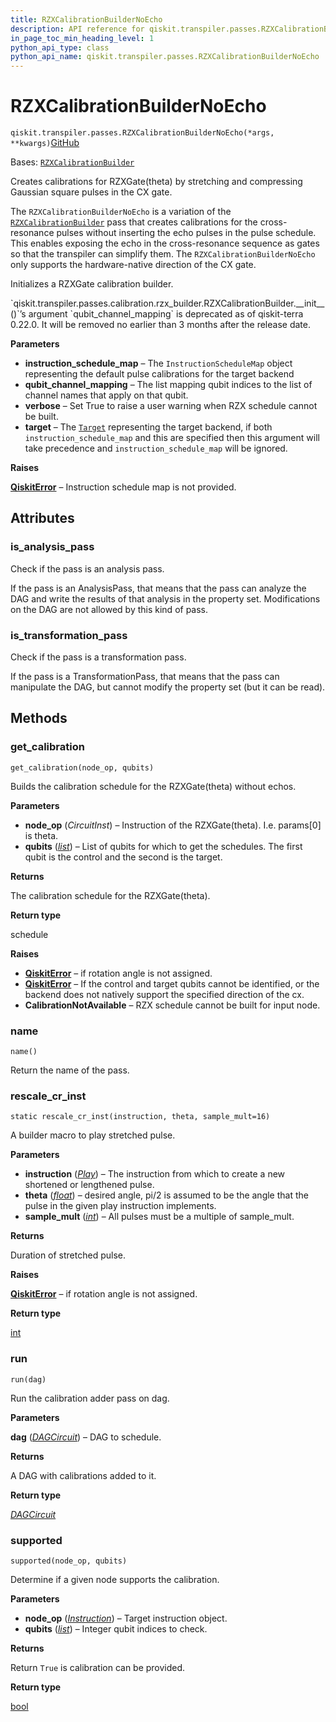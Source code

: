 ```yaml
---
title: RZXCalibrationBuilderNoEcho
description: API reference for qiskit.transpiler.passes.RZXCalibrationBuilderNoEcho
in_page_toc_min_heading_level: 1
python_api_type: class
python_api_name: qiskit.transpiler.passes.RZXCalibrationBuilderNoEcho
---
```


# RZXCalibrationBuilderNoEcho

<span id="qiskit.transpiler.passes.RZXCalibrationBuilderNoEcho" />

`qiskit.transpiler.passes.RZXCalibrationBuilderNoEcho(*args, **kwargs)`[GitHub](https://github.com/qiskit/qiskit/tree/stable/0.44/qiskit/transpiler/passes/calibration/rzx_builder.py "view source code")

Bases: [`RZXCalibrationBuilder`](qiskit.transpiler.passes.RZXCalibrationBuilder "qiskit.transpiler.passes.calibration.rzx_builder.RZXCalibrationBuilder")

Creates calibrations for RZXGate(theta) by stretching and compressing Gaussian square pulses in the CX gate.

The `RZXCalibrationBuilderNoEcho` is a variation of the [`RZXCalibrationBuilder`](qiskit.transpiler.passes.RZXCalibrationBuilder "qiskit.transpiler.passes.RZXCalibrationBuilder") pass that creates calibrations for the cross-resonance pulses without inserting the echo pulses in the pulse schedule. This enables exposing the echo in the cross-resonance sequence as gates so that the transpiler can simplify them. The `RZXCalibrationBuilderNoEcho` only supports the hardware-native direction of the CX gate.

Initializes a RZXGate calibration builder.

<Admonition title="Deprecated since version 0.22.0" type="danger">
  `qiskit.transpiler.passes.calibration.rzx_builder.RZXCalibrationBuilder.__init__()`’s argument `qubit_channel_mapping` is deprecated as of qiskit-terra 0.22.0. It will be removed no earlier than 3 months after the release date.
</Admonition>

**Parameters**

*   **instruction\_schedule\_map** – The `InstructionScheduleMap` object representing the default pulse calibrations for the target backend
*   **qubit\_channel\_mapping** – The list mapping qubit indices to the list of channel names that apply on that qubit.
*   **verbose** – Set True to raise a user warning when RZX schedule cannot be built.
*   **target** – The [`Target`](qiskit.transpiler.Target "qiskit.transpiler.Target") representing the target backend, if both `instruction_schedule_map` and this are specified then this argument will take precedence and `instruction_schedule_map` will be ignored.

**Raises**

[**QiskitError**](exceptions#qiskit.exceptions.QiskitError "qiskit.exceptions.QiskitError") – Instruction schedule map is not provided.

## Attributes

<span id="qiskit.transpiler.passes.RZXCalibrationBuilderNoEcho.is_analysis_pass" />

### is\_analysis\_pass

Check if the pass is an analysis pass.

If the pass is an AnalysisPass, that means that the pass can analyze the DAG and write the results of that analysis in the property set. Modifications on the DAG are not allowed by this kind of pass.

<span id="qiskit.transpiler.passes.RZXCalibrationBuilderNoEcho.is_transformation_pass" />

### is\_transformation\_pass

Check if the pass is a transformation pass.

If the pass is a TransformationPass, that means that the pass can manipulate the DAG, but cannot modify the property set (but it can be read).

## Methods

### get\_calibration

<span id="qiskit.transpiler.passes.RZXCalibrationBuilderNoEcho.get_calibration" />

`get_calibration(node_op, qubits)`

Builds the calibration schedule for the RZXGate(theta) without echos.

**Parameters**

*   **node\_op** (*CircuitInst*) – Instruction of the RZXGate(theta). I.e. params\[0] is theta.
*   **qubits** ([*list*](https://docs.python.org/3/library/stdtypes.html#list "(in Python v3.12)")) – List of qubits for which to get the schedules. The first qubit is the control and the second is the target.

**Returns**

The calibration schedule for the RZXGate(theta).

**Return type**

schedule

**Raises**

*   [**QiskitError**](exceptions#qiskit.exceptions.QiskitError "qiskit.exceptions.QiskitError") – if rotation angle is not assigned.
*   [**QiskitError**](exceptions#qiskit.exceptions.QiskitError "qiskit.exceptions.QiskitError") – If the control and target qubits cannot be identified, or the backend does not natively support the specified direction of the cx.
*   **CalibrationNotAvailable** – RZX schedule cannot be built for input node.

### name

<span id="qiskit.transpiler.passes.RZXCalibrationBuilderNoEcho.name" />

`name()`

Return the name of the pass.

### rescale\_cr\_inst

<span id="qiskit.transpiler.passes.RZXCalibrationBuilderNoEcho.rescale_cr_inst" />

`static rescale_cr_inst(instruction, theta, sample_mult=16)`

A builder macro to play stretched pulse.

**Parameters**

*   **instruction** ([*Play*](qiskit.pulse.instructions.Play "qiskit.pulse.instructions.play.Play")) – The instruction from which to create a new shortened or lengthened pulse.
*   **theta** ([*float*](https://docs.python.org/3/library/functions.html#float "(in Python v3.12)")) – desired angle, pi/2 is assumed to be the angle that the pulse in the given play instruction implements.
*   **sample\_mult** ([*int*](https://docs.python.org/3/library/functions.html#int "(in Python v3.12)")) – All pulses must be a multiple of sample\_mult.

**Returns**

Duration of stretched pulse.

**Raises**

[**QiskitError**](exceptions#qiskit.exceptions.QiskitError "qiskit.exceptions.QiskitError") – if rotation angle is not assigned.

**Return type**

[int](https://docs.python.org/3/library/functions.html#int "(in Python v3.12)")

### run

<span id="qiskit.transpiler.passes.RZXCalibrationBuilderNoEcho.run" />

`run(dag)`

Run the calibration adder pass on dag.

**Parameters**

**dag** ([*DAGCircuit*](qiskit.dagcircuit.DAGCircuit "qiskit.dagcircuit.dagcircuit.DAGCircuit")) – DAG to schedule.

**Returns**

A DAG with calibrations added to it.

**Return type**

[*DAGCircuit*](qiskit.dagcircuit.DAGCircuit "qiskit.dagcircuit.dagcircuit.DAGCircuit")

### supported

<span id="qiskit.transpiler.passes.RZXCalibrationBuilderNoEcho.supported" />

`supported(node_op, qubits)`

Determine if a given node supports the calibration.

**Parameters**

*   **node\_op** ([*Instruction*](qiskit.circuit.Instruction "qiskit.circuit.instruction.Instruction")) – Target instruction object.
*   **qubits** ([*list*](https://docs.python.org/3/library/stdtypes.html#list "(in Python v3.12)")) – Integer qubit indices to check.

**Returns**

Return `True` is calibration can be provided.

**Return type**

[bool](https://docs.python.org/3/library/functions.html#bool "(in Python v3.12)")

